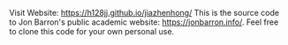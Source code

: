 Visit Website: https://h128jj.github.io/jiazhenhong/
This is the source code to Jon Barron's public academic website: https://jonbarron.info/. Feel free to clone this code for your own personal use.
